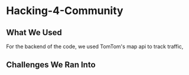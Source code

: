 # Hacking-4-Community

## What We Used
For the backend of the code, we used TomTom's map api to track traffic, 

## Challenges We Ran Into
